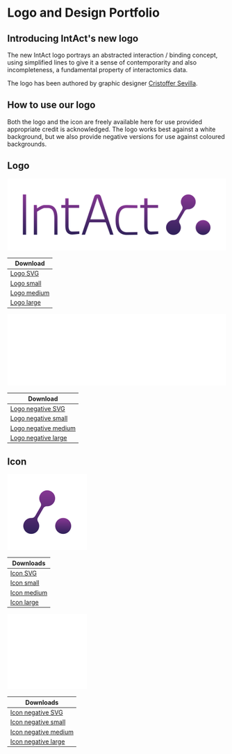 # Logo and Design Portfolio

## Introducing IntAct's new logo

The new IntAct logo portrays an abstracted interaction / binding concept, using simplified lines to give it a sense of contemporarity and also incompleteness, a fundamental property of interactomics data.

The logo has been authored by graphic designer [Cristoffer Sevilla](https://www.behance.net/CristofferLSevilla).

## How to use our logo

Both the logo and the icon are freely available here for use provided appropriate credit is acknowledged. The logo works best against a white background, but we also provide negative versions for use against coloured backgrounds.

## Logo

![](../.gitbook/assets/intact_gradient_wca.svg)

| Download |
| -------- |
| [Logo SVG](../.gitbook/assets/intact_gradient_wca.svg)  |
| [Logo small](../.gitbook/assets/logo_gradient_50x18_transparentbg_300dpi.png)  |
| [Logo medium](../.gitbook/assets/logo_gradient_150x50_transparentbg_300dpi.png)  |
| [Logo large](../.gitbook/assets/logo_gradient_250x82_transparentbg_300dpi.png)  |

![](../.gitbook/assets/intact_white_wca.svg)

| Download |
| -------- |
| [Logo negative SVG](../.gitbook/assets/intact_white_wca.svg)  |
| [Logo negative small](../.gitbook/assets/logo_white_50x18_transparentbg_300dpi.png)  |
| [Logo negative medium](../.gitbook/assets/logo_white_150x50_transparentbg_300dpi.png)  |
| [Logo negative large](../.gitbook/assets/logo_white_250x82_transparentbg_300dpi.png)  |

## Icon

![](../.gitbook/assets/icon_gradient_wca.svg)

| Downloads |
| --------- |
| [Icon SVG](../.gitbook/assets/icon_gradient_wca.svg)  |
| [Icon small](../.gitbook/assets/icon_gradient_50x50_transparentbg_300dpi.png)  |
| [Icon medium](../.gitbook/assets/icon_gradient_150x150_transparentbg_300dpi.png)  |
| [Icon large](../.gitbook/assets/icon_gradient_250x250_transparentbg_300dpi.png)  |

![](../.gitbook/assets/icon_white_wca.svg)

| Downloads |
| --------- |
| [Icon negative SVG](../.gitbook/assets/icon_white_wca.svg)  |
| [Icon negative small](../.gitbook/assets/icon_white_50x50_transparentbg_300dpi.png)  |
| [Icon negative medium](../.gitbook/assets/icon_white_150x150_transparentbg_300dpi.png)  |
| [Icon negative large](../.gitbook/assets/icon_white_250x250_transparentbg_300dpi.png)  |

